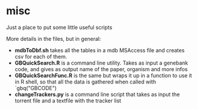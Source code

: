 # misc
Just a place to put some little useful scripts

More details in the files, but in general:

* **mdbToDbf.sh** takes all the tables in a mdb MSAccess file and creates csv for each of them.
* **GBQuickSearch.R** is a command line utility. Takes as input a genebank code, and gives as output name of the paper, organism and more infos
* **GBQuickSearchFunc.R** is the same but wraps it up in a function to use it in R shell, so that all the data is gathered when called with `gbq("GBCODE")
* **changeTrackers.py** is a command line script that takes as input the torrent file and a textfile with the tracker list
